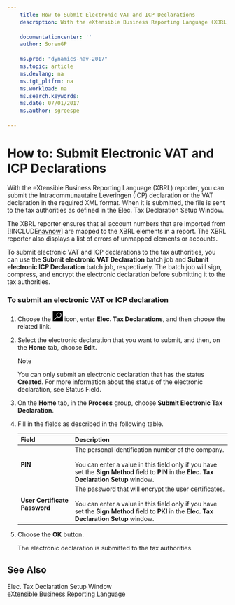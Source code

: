 ```yaml
---
    title: How to Submit Electronic VAT and ICP Declarations 
    description: With the eXtensible Business Reporting Language (XBRL) reporter, you can submit the Intracommunautaire Leveringen (ICP) declaration or the VAT declaration in the required XML format. When it is submitted, the file is sent to the tax authorities as defined in the Elec. Tax Declaration Setup Window.
    
    documentationcenter: ''
    author: SorenGP

    ms.prod: "dynamics-nav-2017"
    ms.topic: article
    ms.devlang: na
    ms.tgt_pltfrm: na
    ms.workload: na
    ms.search.keywords:
    ms.date: 07/01/2017
    ms.author: sgroespe

---
```

# How to: Submit Electronic VAT and ICP Declarations
With the eXtensible Business Reporting Language (XBRL) reporter, you can submit the Intracommunautaire Leveringen (ICP) declaration or the VAT declaration in the required XML format. When it is submitted, the file is sent to the tax authorities as defined in the Elec. Tax Declaration Setup Window.  
  
 The XBRL reporter ensures that all account numbers that are imported from [!INCLUDE[navnow](../../includes/navnow_md.md)] are mapped to the XBRL elements in a report. The XBRL reporter also displays a list of errors of unmapped elements or accounts.  
  
 To submit electronic VAT and ICP declarations to the tax authorities, you can use the **Submit electronic VAT Declaration** batch job and **Submit electronic ICP Declaration** batch job, respectively. The batch job will sign, compress, and encrypt the electronic declaration before submitting it to the tax authorities.  
  
### To submit an electronic VAT or ICP declaration  
  
1.  Choose the ![Search for Page or Report](../../media/ui-search/search_small.png "Search for Page or Report icon") icon, enter **Elec. Tax Declarations**, and then choose the related link.  
  
2.  Select the electronic declaration that you want to submit, and then, on the **Home** tab, choose **Edit**.  
  
    > [!NOTE]  
    >  You can only submit an electronic declaration that has the status **Created**. For more information about the status of the electronic declaration, see Status Field.  
  
3.  On the **Home** tab, in the **Process** group, choose **Submit Electronic Tax Declaration**.  
  
4.  Fill in the fields as described in the following table.  
  
    |Field|Description|  
    |---------------------------------|---------------------------------------|  
    |**PIN**|The personal identification number of the company.<br /><br /> You can enter a value in this field only if you have set the **Sign Method** field to **PIN** in the **Elec. Tax Declaration Setup** window.|  
    |**User Certificate Password**|The password that will encrypt the user certificates.<br /><br /> You can enter a value in this field only if you have set the **Sign Method**  field to **PKI** in the **Elec. Tax Declaration Setup** window.|  
  
5.  Choose the **OK** button.  
  
     The electronic declaration is submitted to the tax authorities.  
  
## See Also  
 Elec. Tax Declaration Setup Window   
 [eXtensible Business Reporting Language](extensible-business-reporting-language.md)